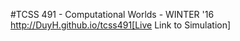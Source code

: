 #TCSS 491 - Computational Worlds - WINTER '16
http://DuyH.github.io/tcss491[Live Link to Simulation]
